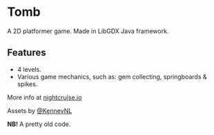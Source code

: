 # Tomb

A 2D platformer game. Made in LibGDX Java framework.

## Features

+ 4 levels.
+ Various game mechanics, such as: gem collecting, springboards & spikes.

More info at [nightcruise.io](https://nightcruise.io)

Assets by [@KenneyNL](https://kenney.nl/)

**NB!** A pretty old code.
